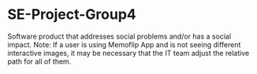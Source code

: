 # SE-Project-Group4
Software product that addresses social problems and/or has a social impact.
Note: If a user is using Memoflip App and is not seeing different interactive images, it may be necessary that the IT team adjust the relative path for all of them.
